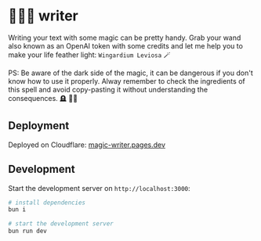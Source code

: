 # 🧙🏽‍♂️ writer

Writing your text with some magic can be pretty handy. Grab your wand also known as an OpenAI token with some credits and let me help you to make your life feather light: `Wingardium Leviosa` 🪄

PS: Be aware of the dark side of the magic, it can be dangerous if you don't know how to use it properly. Alway remember to check the ingredients of this spell and avoid copy-pasting it without understanding the consequences. 🪦 🧙🏽‍

## Deployment

Deployed on Cloudflare: [magic-writer.pages.dev](https://magic-writer.pages.dev)

## Development

Start the development server on `http://localhost:3000`:

```bash
# install dependencies
bun i

# start the development server
bun run dev
```
